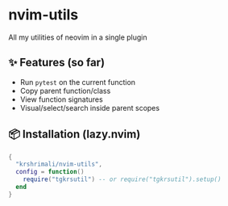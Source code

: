 # nvim-utils

All my utilities of neovim in a single plugin

## ✨ Features (so far)

- Run `pytest` on the current function
- Copy parent function/class
- View function signatures
- Visual/select/search inside parent scopes

## 📦 Installation (lazy.nvim)

```lua
{
  "krshrimali/nvim-utils",
  config = function()
    require("tgkrsutil") -- or require("tgkrsutil").setup()
  end
}
